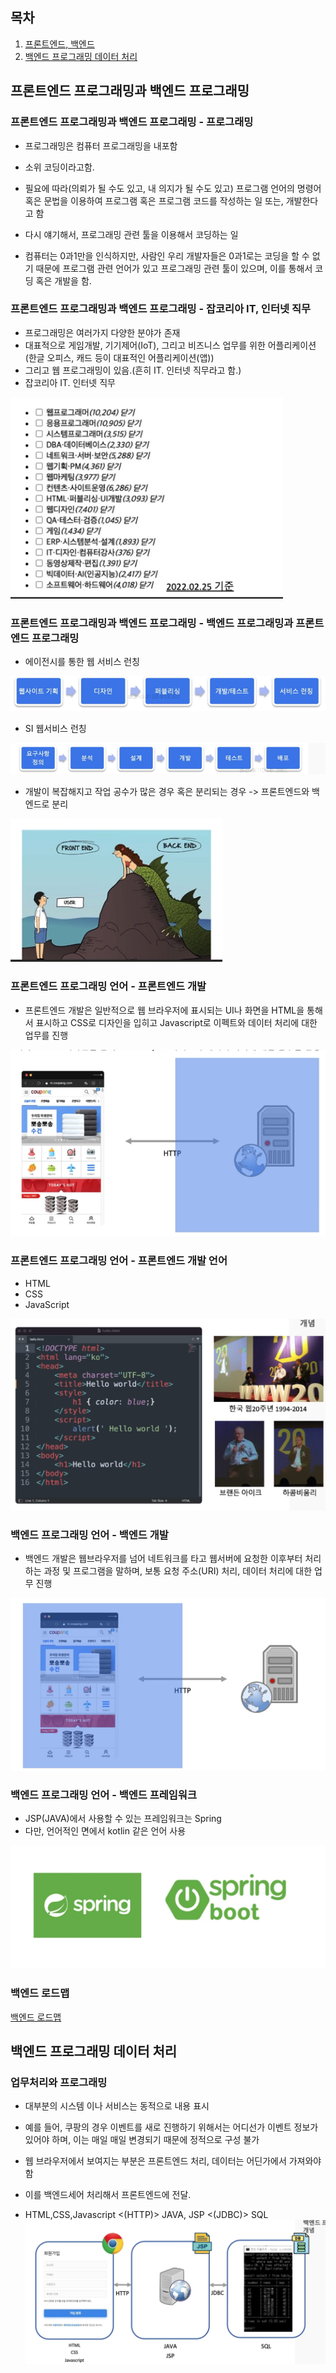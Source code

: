 ## 목차
1. [프론트엔드, 백엔드](#프론트엔드-프로그래밍과-백엔드-프로그래밍)
2. [백엔드 프로그래밍 데이터 처리](#백엔드-프로그래밍-데이터-처리)

## 프론트엔드 프로그래밍과 백엔드 프로그래밍

### 프론트엔드 프로그래밍과 백엔드 프로그래밍 - 프로그래밍

- 프로그래밍은 컴퓨터 프로그래밍을 내포함
- 소위 코딩이라고함.
- 필요에 따라(의뢰가 될 수도 있고, 내 의지가 될 수도 있고) 프로그램 언어의 명령어 혹은 문법을 이용하여 프로그램 혹은 프로그램 코드를 작성하는 일 또는, 개발한다고 함

- 다시 얘기해서, 프로그래밍 관련 툴을 이용해서 코딩하는 일

- 컴퓨터는 0과1만을 인식하지만, 사람인 우리 개발자들은 0과1로는 코딩을 할 수 없기 때문에 프로그램 관련 언어가 있고 프로그래밍 관련 툴이 있으며, 이를 통해서 코딩 혹은 개발을 함.

### 프론트엔드 프로그래밍과 백엔드 프로그래밍 - 잡코리아 IT, 인터넷 직무
- 프로그래밍은 여러가지 다양한 분야가 존재
- 대표적으로 게임개발, 기기제어(IoT), 그리고 비즈니스 업무를 위한 어플리케이션(한글 오피스, 캐드 등이 대표적인 어플리케이션(앱))
- 그리고 웹 프로그래밍이 있음.(흔히 IT. 인터넷 직무라고 함.)
- 잡코리아 IT. 인터넷 직무

![](img/2022-05-14-18-44-29.png)

### 프론트엔드 프로그래밍과 백엔드 프로그래밍 - 백엔드 프로그래밍과 프론트엔드 프로그래밍

- 에이전시를 통한 웹 서비스 런칭

![](img/2022-05-14-18-45-29.png)

- SI 웹서비스 런칭

![](img/2022-05-14-18-45-38.png)

- 개발이 복잡해지고 작업 공수가 많은 경우 혹은 분리되는 경우 -> 프론트엔드와 백엔드로 분리

![](img/2022-05-14-18-45-54.png)

### 프론트엔드 프로그래밍 언어 - 프론트엔드 개발

- 프론트엔드 개발은 일반적으로 웹 브라우저에 표시되는 UI나 화면을 HTML을 통해서 표시하고 CSS로 디자인을 입히고 Javascript로 이펙트와 데이터 처리에 대한 업무를 진행

![](img/2022-05-14-18-51-55.png)

### 프론트엔드 프로그래밍 언어 - 프론트엔드 개발 언어
- HTML
- CSS
- JavaScript

![](img/2022-05-14-18-57-41.png)

### 백엔드 프로그래밍 언어 - 백엔드 개발
- 백엔드 개발은 웹브라우저를 넘어 네트워크를 타고 웹서버에 요청한 이후부터 처리하는 과정 및 프로그램을 말하며, 보통 요청 주소(URI) 처리, 데이터 처리에 대한 업무 진행

![](img/2022-05-14-19-05-39.png)

### 백엔드 프로그래밍 언어 - 백엔드 프레임워크
- JSP(JAVA)에서 사용할 수 있는 프레임워크는 Spring
- 다만, 언어적인 면에서 kotlin 같은 언어 사용

![](img/2022-05-14-19-10-20.png)

### 백엔드 로드맵

[백엔드 로드맵](https://roadmap.sh/backend)

## 백엔드 프로그래밍 데이터 처리

### 업무처리와 프로그래밍
- 대부분의 시스템  이나 서비스는 동적으로 내용 표시
- 예를 들어, 쿠팡의 경우 이벤트를 새로 진행하기 위해서는 어디선가 이벤트 정보가 있어야 하며, 이는 매일 매일 변경되기 때문에 정적으로 구성 불가
- 웹 브라우저에서 보여지는 부분은 프론트엔드 처리, 데이터는 어딘가에서 가져와야 함
- 이를 백엔드세어 처리해서 프론트엔드에 전달.

- HTML,CSS,Javascript <(HTTP)> JAVA, JSP <(JDBC)> SQL
![](img/2022-05-15-15-50-17.png)